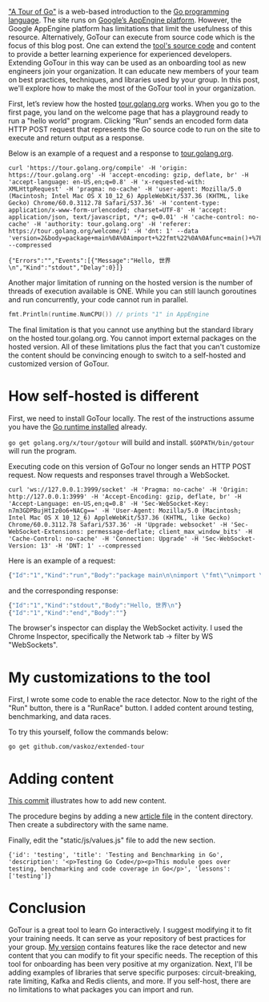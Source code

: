 ---
---

["A Tour of Go"](https://tour.golang.org/) is a web-based introduction to the [Go programming language](https://golang.org/). The site runs on [Google’s AppEngine platform](https://cloud.google.com/appengine/). However, the Google AppEngine platform has limitations that limit the usefulness of this resource. Alternatively, GoTour can execute from source code which is the focus of this blog post. One can extend the [tool's source code](https://github.com/golang/tour) and content to provide a better learning experience for experienced developers. Extending GoTour in this way can be used as an onboarding tool as new engineers join your organization. It can educate new members of your team on best practices, techniques, and libraries used by your group. In this post, we'll explore how to make the most of the GoTour tool in your organization.

First, let’s review how the hosted [tour.golang.org](https://tour.golang.org/) works. When you go to the first page, you land on the welcome page that has a playground ready to run a "hello world" program. Clicking “Run” sends an encoded form data HTTP POST request that represents the Go source code to run on the site to execute and return output as a response.

Below is an example of a request and a response to
[tour.golang.org](https://tour.golang.org/).
```
curl 'https://tour.golang.org/compile' -H 'origin: https://tour.golang.org' -H 'accept-encoding: gzip, deflate, br' -H 'accept-language: en-US,en;q=0.8' -H 'x-requested-with: XMLHttpRequest' -H 'pragma: no-cache' -H 'user-agent: Mozilla/5.0 (Macintosh; Intel Mac OS X 10_12_6) AppleWebKit/537.36 (KHTML, like Gecko) Chrome/60.0.3112.78 Safari/537.36' -H 'content-type: application/x-www-form-urlencoded; charset=UTF-8' -H 'accept: application/json, text/javascript, */*; q=0.01' -H 'cache-control: no-cache' -H 'authority: tour.golang.org' -H 'referer: https://tour.golang.org/welcome/1' -H 'dnt: 1' --data 'version=2&body=package+main%0A%0Aimport+%22fmt%22%0A%0Afunc+main()+%7B%0A%09fmt.Println(%22Hello%2C+%E4%B8%96%E7%95%8C%22)%0A%7D%0A' --compressed
```
```
{"Errors":"","Events":[{"Message":"Hello, 世界\n","Kind":"stdout","Delay":0}]}
```

Another major limitation of running on the hosted version is the number of threads of execution available is ONE. While you can still launch goroutines and run concurrently, your code cannot run in parallel.

```go
fmt.Println(runtime.NumCPU()) // prints "1" in AppEngine
```

The final limitation is that you cannot use anything but the standard library on the hosted tour.golang.org. You cannot import external packages on the hosted version. All of these limitations plus the fact that you can't customize the content should be convincing enough to switch to a self-hosted and customized version of GoTour.

# How self-hosted is different

First, we need to install GoTour locally. The rest of the instructions assume you have the [Go runtime installed](https://golang.org/doc/install) already.

```go get golang.org/x/tour/gotour``` will build and install. ```$GOPATH/bin/gotour``` will run the program.

Executing code on this version of GoTour no longer sends an HTTP POST request. Now requests and responses travel through a WebSocket.

```
curl 'ws://127.0.0.1:3999/socket' -H 'Pragma: no-cache' -H 'Origin: http://127.0.0.1:3999' -H 'Accept-Encoding: gzip, deflate, br' -H 'Accept-Language: en-US,en;q=0.8' -H 'Sec-WebSocket-Key: n7m3GDPBujHtIz0o6+NACg==' -H 'User-Agent: Mozilla/5.0 (Macintosh; Intel Mac OS X 10_12_6) AppleWebKit/537.36 (KHTML, like Gecko) Chrome/60.0.3112.78 Safari/537.36' -H 'Upgrade: websocket' -H 'Sec-WebSocket-Extensions: permessage-deflate; client_max_window_bits' -H 'Cache-Control: no-cache' -H 'Connection: Upgrade' -H 'Sec-WebSocket-Version: 13' -H 'DNT: 1' --compressed
```

Here is an example of a request:
```javascript
{"Id":"1","Kind":"run","Body":"package main\n\nimport \"fmt\"\nimport \"time\"\n\nfunc main() {\n\ttime.Sleep(10*time.Second)\n\tfmt.Println(\"Hello, 世界\")\n}\n","Options":{"path":"hello.go"}}
```
and the corresponding response:
```javascript
{"Id":"1","Kind":"stdout","Body":"Hello, 世界\n"}
{"Id":"1","Kind":"end","Body":""}
```
The browser's inspector can display the WebSocket activity. I used the Chrome Inspector, specifically the Network tab -> filter by WS "WebSockets".

# My customizations to the tool

First, I wrote some code to enable the race detector. Now to the right of the "Run" button, there is a "RunRace" button. I added content around testing, benchmarking, and data races.

To try this yourself, follow the commands below:
```
go get github.com/vaskoz/extended-tour
```

# Adding content

[This commit](https://github.com/vaskoz/extended-tour/commit/a2418e58b5545dbf2df2af954b5e50ec59a7a72b) illustrates how to add new content.

The procedure begins by adding a new [article file](https://godoc.org/golang.org/x/tools/cmd/present) in the content directory. Then create a subdirectory with the same name.

Finally, edit the "static/js/values.js" file to add the new section.

```
{'id': 'testing', 'title': 'Testing and Benchmarking in Go', 'description': '<p>Testing Go Code</p><p>This module goes over testing, benchmarking and code coverage in Go</p>', 'lessons': ['testing']}
```

# Conclusion

GoTour is a great tool to learn Go interactively. I suggest modifying it to fit your training needs. It can serve as your repository of best practices for your group. [My version](https://github.com/vaskoz/extended-tour) contains features like the race detector and new content that you can modify to fit your specific needs. The reception of this tool for onboarding has been very positive at my organization. Next, I'll be adding examples of libraries that serve specific purposes: circuit-breaking, rate limiting, Kafka and Redis clients, and more. If you self-host, there are no limitations to what packages you can import and run.
